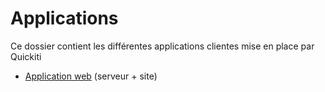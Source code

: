 # Applications
Ce dossier contient les différentes applications clientes mise en place par Quickiti

* [Application web](Web) (serveur + site)
